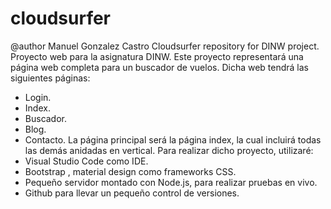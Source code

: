 # cloudsurfer
@author Manuel Gonzalez Castro
Cloudsurfer repository for DINW project.
Proyecto web para la asignatura DINW.
Este proyecto representará una página web completa para un buscador de vuelos. Dicha web tendrá las siguientes páginas:
  - Login.
  - Index.
  - Buscador.
  - Blog.
  - Contacto.
 La página principal será la página index, la cual incluirá todas las demás anidadas en vertical.
 Para realizar dicho proyecto, utilizaré:
  - Visual Studio Code como IDE.
  - Bootstrap , material design como frameworks CSS.
  - Pequeño servidor montado con Node.js, para realizar pruebas en vivo.
  - Github para llevar un pequeño control de versiones.
